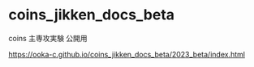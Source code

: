 # coins_jikken_docs_beta

coins 主専攻実験 公開用

https://ooka-c.github.io/coins_jikken_docs_beta/2023_beta/index.html
